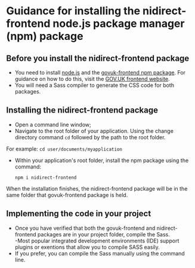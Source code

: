# Guidance for installing the nidirect-frontend node.js package manager (npm) package
##  Before you install the nidirect-frontend package
 - You need to install [node.js](https://nodejs.org/en/) and the [govuk-frontend npm package](https://www.npmjs.com/package/govuk-frontend).  For guidance on how to do this, visit the [GOV.UK frontend website](https://frontend.design-system.service.gov.uk/installing-with-npm/#requirements).
 - You will need a Sass compiler to generate the CSS code for both packages.
## Installing the nidirect-frontend package
- Open a command line window;
- Navigate to the root folder of your application.  Using the change directory command `cd` followed by the path to the root folder. 

For example: 
  `cd user/documents/myapplication` 
  
- Within your application's root folder, install the npm package using the command:

  `npm i nidirect-frontend`
  
 When the installation finishes, the nidirect-frontend package will be in the same folder that govuk-frontend package is held.
  
## Implementing the code in your project
 - Once you have verified that both the govuk-frontend and nidirect-frontend packages are in your project folder, compile the Sass.  
     -Most popular integrated development environments (IDE) support plugins or exentions that allow you to compile SASS easily.
 - If you prefer, you can compile the Sass manually using the command line.
